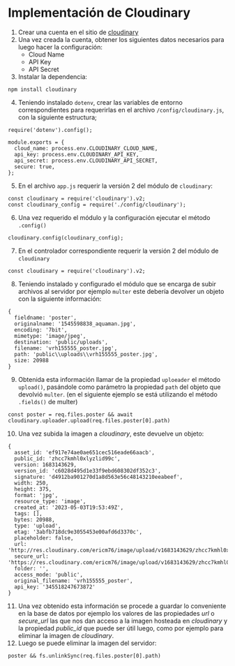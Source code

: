 # Implementación de Cloudinary
1. Crear una cuenta en el sitio de [cloudinary](https://cloudinary.com/)
2. Una vez creada la cuenta, obtener los siguientes datos necesarios para luego hacer la configuración:
    - Cloud Name
    - API Key
    - API Secret
3. Instalar la dependencia:
~~~
npm install cloudinary
~~~
4. Teniendo instalado `dotenv`, crear las variables de entorno correspondientes para requerirlas en el archivo `/config/cloudinary.js`, con la siguiente estructura;
~~~
require('dotenv').config();

module.exports = {
  cloud_name: process.env.CLOUDINARY_CLOUD_NAME,
  api_key: process.env.CLOUDINARY_API_KEY,
  api_secret: process.env.CLOUDINARY_API_SECRET,
  secure: true,
};
~~~
5. En el archivo `app.js` requerir la versión 2 del módulo de `cloudinary`:
~~~
const cloudinary = require('cloudinary').v2;
const cloudinary_config = require('./config/cloudinary');
~~~
6. Una vez requerido el módulo y la configuración ejecutar el método `.config()`
~~~
cloudinary.config(cloudinary_config);
~~~
7. En el controlador correspondiente requerir la versión 2 del módulo de `cloudinary`
~~~
const cloudinary = require('cloudinary').v2;
~~~
8. Teniendo instalado y configurado el módulo que se encarga de subir archivos al servidor por ejemplo `multer` este debería devolver un objeto con la siguiente información:
~~~
{
  fieldname: 'poster',
  originalname: '1545598838_aquaman.jpg',
  encoding: '7bit',
  mimetype: 'image/jpeg',
  destination: 'public/uploads',
  filename: 'vrh155555_poster.jpg',
  path: 'public\\uploads\\vrh155555_poster.jpg',
  size: 20988
}
~~~
9. Obtenida esta información llamar de la propiedad `uploeader` el método `upload()`, pasándole como parámetro la propiedad `path` del objeto que devolvió `multer`. (en el siguiente ejemplo se está utilizando el método `.fields()` de multer)
~~~
const poster = req.files.poster && await cloudinary.uploader.upload(req.files.poster[0].path)
~~~
10. Una vez subida la imagen a *cloudinary*, este devuelve un objeto:
~~~
{
  asset_id: 'ef917e74ae0ae651cec516eade66aacb',
  public_id: 'zhcc7kmhl0xlyzlid99c',
  version: 1683143629,
  version_id: 'c6028d495d1e33f9ebd608302df352c3',
  signature: 'd4912ba901270d1a8d563e56c48143210eeabeef',
  width: 250,
  height: 375,
  format: 'jpg',
  resource_type: 'image',
  created_at: '2023-05-03T19:53:49Z',
  tags: [],
  bytes: 20988,
  type: 'upload',
  etag: '3abfb718dc9e3055453e00afd6d3370c',
  placeholder: false,
  url: 'http://res.cloudinary.com/ericm76/image/upload/v1683143629/zhcc7kmhl0xlyzlid99c.jpg',
  secure_url: 'https://res.cloudinary.com/ericm76/image/upload/v1683143629/zhcc7kmhl0xlyzlid99c.jpg',
  folder: '',
  access_mode: 'public',
  original_filename: 'vrh155555_poster',
  api_key: '345518247673872'
}
~~~
11. Una vez obtenido esta información se procede a guardar lo conveniente en la base de datos por ejemplo los valores de las propiedades *url* o *secure_url* las que nos dan acceso a la imagen hosteada en *cloudinary* y la propiedad *public_id* que puede ser útil luego, como por ejemplo para eliminar la imagen de *cloudinary*.
12. Luego se puede eliminar la imagen del servidor:
~~~
poster && fs.unlinkSync(req.files.poster[0].path)
~~~
